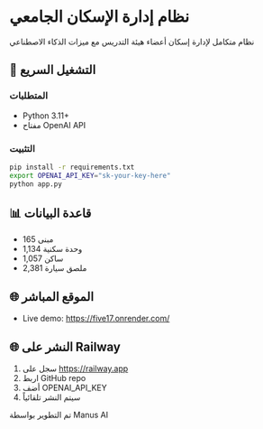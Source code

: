# نظام إدارة الإسكان الجامعي

نظام متكامل لإدارة إسكان أعضاء هيئة التدريس مع ميزات الذكاء الاصطناعي

## 🚀 التشغيل السريع

### المتطلبات
- Python 3.11+
- مفتاح OpenAI API

### التثبيت
```bash
pip install -r requirements.txt
export OPENAI_API_KEY="sk-your-key-here"
python app.py
```

## 📊 قاعدة البيانات
- 165 مبنى
- 1,134 وحدة سكنية
- 1,057 ساكن
- 2,381 ملصق سيارة

## 🌐 الموقع المباشر
- Live demo: https://five17.onrender.com/

## 🌐 النشر على Railway
1. سجل على https://railway.app
2. اربط GitHub repo
3. أضف OPENAI_API_KEY
4. سيتم النشر تلقائياً

تم التطوير بواسطة Manus AI
